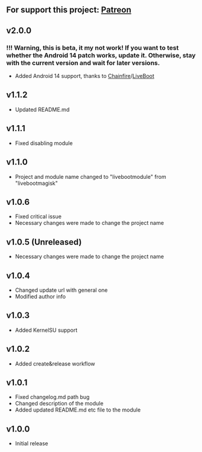 For support this project: [Patreon](https://avalibeyaz.com/patreon)  
--------------  
## v2.0.0
### !!! Warning, this is beta, it my not work! If you want to test whether the Android 14 patch works, update it. Otherwise, stay with the current version and wait for later versions. 
- Added Android 14 support, thanks to [Chainfire](https://github.com/Chainfire)/[LiveBoot](https://github.com/Chainfire/liveboot)

## v1.1.2  
- Updated README.md  
  
## v1.1.1  
- Fixed disabling module
  
## v1.1.0  
- Project and module name changed to "livebootmodule" from "livebootmagisk"
  
## v1.0.6    
- Fixed critical issue
- Necessary changes were made to change the project name 
  
## v1.0.5 (Unreleased)  
- Necessary changes were made to change the project name  
  
## v1.0.4  
- Changed update url with general one
- Modified author info  
  
## v1.0.3  
- Added KernelSU support  
    
## v1.0.2  
- Added create&release workflow
  
## v1.0.1  
- Fixed changelog.md path bug  
- Changed description of the module  
- Added updated README.md etc file to the module  
  
## v1.0.0  
- Initial release  
